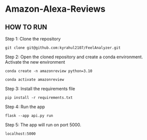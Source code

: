 # Amazon-Alexa-Reviews

## HOW TO RUN

Step 1: Clone the repository
```
git clone git@github.com:kyrahul2107/FeelAnalyzer.git
```

Step 2: Open the cloned repository and create a conda environment. Activate the new environment
```
conda create -n amazonreview python=3.10
```
```
conda activate amazonreview
```

Step 3: Install the requirements file
```
pip install -r requirements.txt
```

Step 4: Run the app
```
flask --app api.py run
```

Step 5: The app will run on port 5000. 
```
localhost:5000
```
